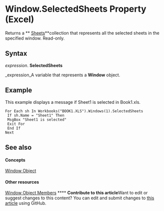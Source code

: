 
# Window.SelectedSheets Property (Excel)

Returns a  ** [Sheets](048fd93c-bc27-4b58-358f-56fcee1710f8.md)**collection that represents all the selected sheets in the specified window. Read-only.


## Syntax

 _expression_. **SelectedSheets**

 _expression_A variable that represents a  **Window** object.


## Example

This example displays a message if Sheet1 is selected in Book1.xls.


```
For Each sh In Workbooks("BOOK1.XLS").Windows(1).SelectedSheets 
 If sh.Name = "Sheet1" Then 
 MsgBox "Sheet1 is selected" 
 Exit For 
 End If 
Next
```


## See also


#### Concepts


 [Window Object](8591b1ad-76f8-14e2-9120-406b65093f5a.md)
#### Other resources


 [Window Object Members](f11db427-24a4-041c-2fd5-03ce73ae6c16.md)
****   **Contribute to this article**Want to edit or suggest changes to this content? You can edit and submit changes to  [this article](https://github.com/jhershey00/VBA_Excel_Test/OpenXMLCon/articles/3be18be3-895b-131b-7416-270536b84e23.md) using GitHub.

